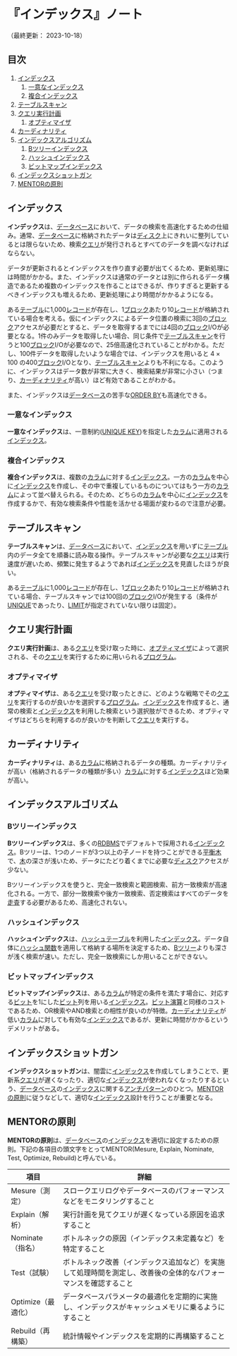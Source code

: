 # 『インデックス』ノート

（最終更新： 2023-10-18）


## 目次

1. [インデックス](#インデックス)
	1. [一意なインデックス](#一意なインデックス)
	1. [複合インデックス](#複合インデックス)
1. [テーブルスキャン](#テーブルスキャン)
1. [クエリ実行計画](#クエリ実行計画)
	1. [オプティマイザ](#オプティマイザ)
1. [カーディナリティ](#カーディナリティ)
1. [インデックスアルゴリズム](#インデックスアルゴリズム)
	1. [Bツリーインデックス](#bツリーインデックス)
	1. [ハッシュインデックス](#ハッシュインデックス)
	1. [ビットマップインデックス](#ビットマップインデックス)
1. [インデックスショットガン](#インデックスショットガン)
1. [MENTORの原則](#mentorの原則)



## インデックス

**インデックス**は、[データベース](./database.md#データベース)において、データの検索を高速化するための仕組み。通常、[データベース](./database.md#データベース)に格納されたデータは[ディスク](../../../../computer/hardware/_/chapters/auxiliary_memory_unit.md#ハードディスク)上にきれいに整列しているとは限らないため、検索[クエリ](./sql.md#クエリ)が発行されるとすべてのデータを調べなければならない。

データが更新されるとインデックスを作り直す必要が出てくるため、更新処理には時間がかかる。また、インデックスは通常のデータとは別に作られるデータ構造であるため複数のインデックスを作ることはできるが、作りすぎると更新するべきインデックスも増えるため、更新処理により時間がかかるようになる。

ある[テーブル](./rdb.md#テーブル)に1,000[レコード](./rdb.md#レコード)が存在し、1[ブロック](./rdb.md#ブロック)あたり10[レコード](./rdb.md#レコード)が格納されている場合を考える。仮にインデックスによるデータ位置の検索に3回の[ブロック](./rdb.md#ブロック)アクセスが必要だとすると、データを取得するまでには4回の[ブロック](./rdb.md#ブロック)I/Oが必要となる。1件のみデータを取得したい場合、同じ条件で[テーブルスキャン](#テーブルスキャン)を行うと100[ブロック](./rdb.md#ブロック)I/Oが必要なので、25倍高速化されていることがわかる。ただし、100件データを取得したいような場合では、インデックスを用いると $4 \times 100$ の400[ブロック](./rdb.md#ブロック)I/Oとなり、[テーブルスキャン](#テーブルスキャン)よりも不利になる。このように、インデックスはデータ数が非常に大きく、検索結果が非常に小さい（つまり、[カーディナリティ](#カーディナリティ)が高い）ほど有効であることがわかる。

また、インデックスは[データベース](./database.md#データベース)の苦手な[ORDER BY](./sql.md#データのソート)も高速化できる。

### 一意なインデックス

**一意なインデックス**は、一意制約([UNIQUE KEY](./rdb.md#unique-key))を指定した[カラム](./rdb.md#カラム)に適用される[インデックス](#インデックス)。

### 複合インデックス

**複合インデックス**は、複数の[カラム](./rdb.md#カラム)に対する[インデックス](#インデックス)。一方の[カラム](./rdb.md#カラム)を中心に[インデックス](#インデックス)を作成し、その中で重複しているものについてはもう一方の[カラム](./rdb.md#カラム)によって並べ替えられる。そのため、どちらの[カラム](./rdb.md#カラム)を中心に[インデックス](#インデックス)を作成するかで、有効な検索条件や性能を活かせる場面が変わるので注意が必要。


## テーブルスキャン

**テーブルスキャン**は、[データベース](./database.md#データベース)において、[インデックス](#インデックス)を用いずに[テーブル](./rdb.md#テーブル)内のデータ全てを順番に読み取る操作。テーブルスキャンが必要な[クエリ](./sqlmd#クエリ)は実行速度が遅いため、頻繁に発生するようであれば[インデックス](#インデックス)を見直したほうが良い。

ある[テーブル](./rdb.md#テーブル)に1,000[レコード](./rdb.md#レコード)が存在し、1[ブロック](./rdb.md#ブロック)あたり10[レコード](./rdb.md#レコード)が格納されている場合、テーブルスキャンでは100回の[ブロック](./rdb.md#ブロック)I/Oが発生する（条件が[UNIQUE](./rdb.md#unique-key)であったり、[LIMIT](./sql.md#データの制限)が指定されていない限りは固定）。


## クエリ実行計画

**クエリ実行計画**は、ある[クエリ](./sql.md#クエリ)を受け取った時に、[オプティマイザ](#オプティマイザ)によって選択される、その[クエリ](./sql.md#クエリ)を実行するために用いられる[プログラム](../../../../programming/_/chapters/programming.md#プログラム)。

### オプティマイザ

**オプティマイザ**は、ある[クエリ](./sql.md#クエリ)を受け取ったときに、どのような戦略でその[クエリ](./sql.md#クエリ)を実行するのが良いかを選択する[プログラム](../../../../programming/_/chapters/programming.md#プログラム)。[インデックス](#インデックス)を作成すると、通常の検索と[インデックス](#インデックス)を利用した検索という選択肢ができるため、オプティマイザはどちらを利用するのが良いかを判断して[クエリ](./sql.md#クエリ)を実行する。


## カーディナリティ

**カーディナリティ**は、ある[カラム](./rdb.md#カラム)に格納されるデータの種類。カーディナリティが高い（格納されるデータの種類が多い）[カラム](./rdb.md#カラム)に対する[インデックス](#インデックス)ほど効果が高い。


## インデックスアルゴリズム

### Bツリーインデックス

**Bツリーインデックス**は、多くの[RDBMS](./database.md#リレーショナルデータベース)でデフォルトで採用される[インデックス](#インデックス)。Bツリーは、1つのノードが3つ以上の子ノードを持つことができる[平衡木](../../../../programming/_/chapters/data_type.md#木)で、[木](../../../../programming/_/chapters/data_type.md#木)の深さが浅いため、データにたどり着くまでに必要な[ディスク](../../../../computer/hardware/_/chapters/auxiliary_memory_unit.md#ハードディスク)アクセスが少ない。

Bツリーインデックスを使うと、完全一致検索と範囲検索、前方一致検索が高速化される。一方で、部分一致検索や後方一致検索、否定検索はすべてのデータを[走査](../../../../basics/applied_mathematics/_/chapters/graph_theory.md#走査)する必要があるため、高速化されない。

### ハッシュインデックス

**ハッシュインデックス**は、[ハッシュテーブル](../../../../programming/_/chapters/data_type.md#ハッシュテーブル)を利用した[インデックス](#インデックス)。データ自体に[ハッシュ関数](../../../../programming/_/chapters/data_type.md#ハッシュテーブル)を適用して格納する場所を決定するため、[Bツリー](#bツリーインデックス)よりも深さが浅く検索が速い。ただし、完全一致検索にしか用いることができない。

### ビットマップインデックス

**ビットマップインデックス**は、ある[カラム](./rdb.md#カラム)が特定の条件を満たす場合に、対応する[ビット](../../../../basics/_/chapters/computer_and_number.md#ビット)を1にした[ビット](../../../../basics/_/chapters/computer_and_number.md#ビット)列を用いる[インデックス](#インデックス)。[ビット演算](../../../../programming/_/chapters/operation.md#ビット演算)と同様のコストであるため、OR検索やAND検索との相性が良いのが特徴。[カーディナリティ](#カーディナリティ)が低い[カラム](./rdb.md#カラム)に対しても有効な[インデックス](#インデックス)であるが、更新に時間がかかるというデメリットがある。


## インデックスショットガン

**インデックスショットガン**は、闇雲に[インデックス](#インデックス)を作成してしまうことで、更新系[クエリ](./sql.md#クエリ)が遅くなったり、適切な[インデックス](#インデックス)が使われなくなったりするという、[データベース](./database.md#データベース)の[インデックス](#インデックス)に関する[アンチパターン](../../../../programming/_/chapters/anti_patterns.md#アンチパターン)のひとつ。[MENTORの原則](#mentorの原則)に従うなどして、適切な[インデックス](#インデックス)設計を行うことが重要となる。


## MENTORの原則

**MENTORの原則**は、[データベース](./database.md#データベース)の[インデックス](#インデックス)を適切に設定するための原則。下記の各項目の頭文字をとってMENTOR(Mesure, Explain, Nominate, Test, Optimize, Rebuild)と呼んでいる。

| 項目               | 詳細                                                                                                             |
| ------------------ | ---------------------------------------------------------------------------------------------------------------- |
| Mesure（測定）     | スロークエリログやデータベースのパフォーマンスなどをモニタリングすること                                         |
| Explain（解析）    | 実行計画を見てクエリが遅くなっている原因を追求すること                                                           |
| Nominate（指名）   | ボトルネックの原因（インデックス未定義など）を特定すること                                                       |
| Test（試験）       | ボトルネック改善（インデックス追加など）を実施して処理時間を測定し、改善後の全体的なパフォーマンスを確認すること |
| Optimize（最適化） | データベースパラメータの最適化を定期的に実施し、インデックスがキャッシュメモリに乗るようにすること               |
| Rebuild（再構築）  | 統計情報やインデックスを定期的に再構築すること                                                                   |
